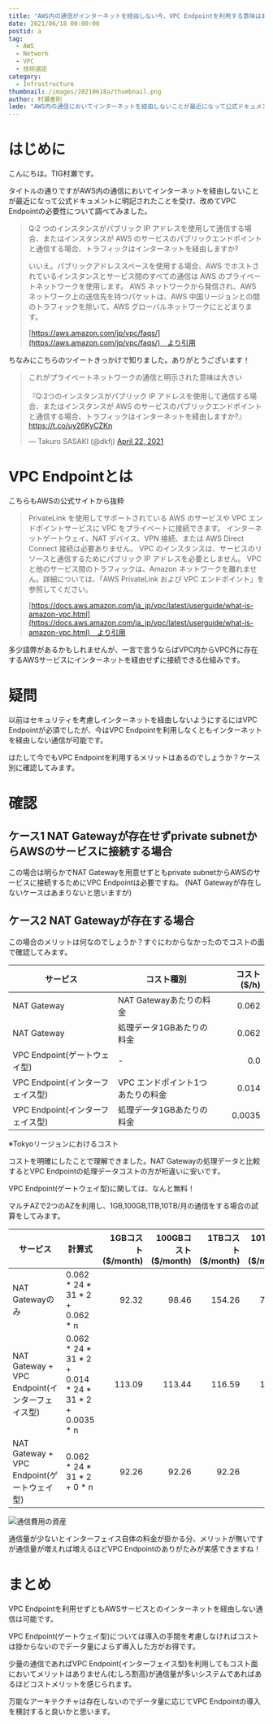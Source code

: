 ```yaml
---
title: "AWS内の通信がインターネットを経由しない今、VPC Endpointを利用する意味はあるのか？"
date: 2021/06/18 00:00:00
postid: a
tag:
  - AWS
  - Network
  - VPC
  - 技術選定
category:
  - Infrastructure
thumbnail: /images/20210618a/thumbnail.png
author: 村瀬善則
lede: "AWS内の通信においてインターネットを経由しないことが最近になって公式ドキュメントに明記されたことを受け、改めてVPC Endpointの必要性について調べてみました。"
---
```


# はじめに
こんにちは。TIG村瀬です。

タイトルの通りですがAWS内の通信においてインターネットを経由しないことが最近になって公式ドキュメントに明記されたことを受け、改めてVPC Endpointの必要性について調べてみました。

> Q:2 つのインスタンスがパブリック IP アドレスを使用して通信する場合、またはインスタンスが AWS のサービスのパブリックエンドポイントと通信する場合、トラフィックはインターネットを経由しますか?
>
> いいえ。パブリックアドレススペースを使用する場合、AWS でホストされているインスタンスとサービス間のすべての通信は AWS のプライベートネットワークを使用します。
> AWS ネットワークから発信され、AWS ネットワーク上の送信先を持つパケットは、AWS 中国リージョンとの間のトラフィックを除いて、AWS グローバルネットワークにとどまります。
>
> [https://aws.amazon.com/jp/vpc/faqs/](https://aws.amazon.com/jp/vpc/faqs/)　より引用

ちなみにこちらのツイートきっかけで知りました。ありがとうございます！

<blockquote class="twitter-tweet"><p lang="ja" dir="ltr">これがプライベートネットワークの通信と明示された意味は大きい<br><br>『Q:2つのインスタンスがパブリック IP アドレスを使用して通信する場合、またはインスタンスが AWS のサービスのパブリックエンドポイントと通信する場合、トラフィックはインターネットを経由しますか?』<a href="https://t.co/uy26KyCZKn">https://t.co/uy26KyCZKn</a></p>&mdash; Takuro SASAKI (@dkfj) <a href="https://twitter.com/dkfj/status/1385182566160891909?ref_src=twsrc%5Etfw">April 22, 2021</a></blockquote> <script async src="https://platform.twitter.com/widgets.js" charset="utf-8"></script>


# VPC Endpointとは
こちらもAWSの公式サイトから抜粋


> PrivateLink を使用してサポートされている AWS のサービスや VPC エンドポイントサービスに VPC をプライベートに接続できます。
> インターネットゲートウェイ、NAT デバイス、VPN 接続、または AWS Direct Connect 接続は必要ありません。
> VPC のインスタンスは、サービスのリソースと通信するためにパブリック IP アドレスを必要としません。
> VPC と他のサービス間のトラフィックは、Amazon ネットワークを離れません。詳細については、「AWS PrivateLink および VPC エンドポイント」を参照してください。
>
> [https://docs.aws.amazon.com/ja_jp/vpc/latest/userguide/what-is-amazon-vpc.html](https://docs.aws.amazon.com/ja_jp/vpc/latest/userguide/what-is-amazon-vpc.html)　より引用


多少語弊があるかもしれませんが、一言で言うならばVPC内からVPC外に存在するAWSサービスにインターネットを経由せずに接続できる仕組みです。

# 疑問
以前はセキュリティを考慮しインターネットを経由しないようにするにはVPC Endpointが必須でしたが、今はVPC Endpointを利用しなくともインターネットを経由しない通信が可能です。

はたして今でもVPC Endpointを利用するメリットはあるのでしょうか？ケース別に確認してみます。

# 確認
## ケース1 NAT Gatewayが存在せずprivate subnetからAWSのサービスに接続する場合
この場合は明らかでNAT Gatewayを用意せずともprivate subnetからAWSのサービスに接続するためにVPC Endpointは必要ですね。 (NAT Gatewayが存在しないケースはあまりないと思いますが)

## ケース2 NAT Gatewayが存在する場合
この場合のメリットは何なのでしょうか？すぐにわからなかったのでコストの面で確認してみます。

|  サービス  |コスト種別 |  コスト($/h)  |
| ---- | ---- |----: |
| NAT Gateway   | NAT Gatewayあたりの料金| 0.062  |
| NAT Gateway   | 処理データ1GBあたりの料金| 0.062 |
|  VPC Endpoint(ゲートウェイ型)  | - | 0.0 |
|  VPC Endpoint(インターフェイス型)  |VPC エンドポイント1つあたりの料金 | 0.014  |
|  VPC Endpoint(インターフェイス型)  |処理データ1GBあたりの料金 | 0.0035 |

※Tokyoリージョンにおけるコスト

コストを明確にしたことで理解できました。NAT Gatewayの処理データと比較するとVPC Endpointの処理データコストの方が桁違いに安いです。

VPC Endpoint(ゲートウェイ型)に関しては、なんと無料！

マルチAZで2つのAZを利用し、1GB,100GB,1TB,10TB/月の通信をする場合の試算をしてみます。

|  サービス  |計算式 |  1GBコスト($/month)  | 100GBコスト($/month)  | 1TBコスト($/month)  | 10TBコスト($/month)  |
| ---- | ---- |----: |----: |----: |----: |
| NAT Gatewayのみ   | 0.062 * 24 * 31 * 2 + 0.062 * n | 92.32  |98.46  |154.26  |712.26  |
| NAT Gateway + VPC Endpoint(インターフェイス型)  |0.062 * 24 * 31 * 2 + 0.014 * 24 * 31 * 2 + 0.0035 * n  | 113.09  | 113.44  | 116.59  | 148.09  |
| NAT Gateway + VPC Endpoint(ゲートウェイ型)  | 0.062 * 24 * 31 * 2 + 0 * n  | 92.26 |92.26 |92.26 |92.26 |

<img src="/images/20210618a/vpcendpoint.png" alt="通信費用の資産" loading="lazy">


通信量が少ないとインターフェイス自体の料金が掛かる分、メリットが無いですが通信量が増えれば増えるほどVPC Endpointのありがたみが実感できますね！


# まとめ
VPC Endpointを利用せずともAWSサービスとのインターネットを経由しない通信は可能です。

VPC Endpoint(ゲートウェイ型)については導入の手間を考慮しなければコストは掛からないのでデータ量によらず導入した方がお得です。

少量の通信であればVPC Endpoint(インターフェイス型)を利用してもコスト面においてメリットはありません(むしろ割高)が通信量が多いシステムであればあるほどコストメリットを感じられます。

万能なアーキテクチャは存在しないのでデータ量に応じてVPC Endpointの導入を検討すると良いかと思います。



